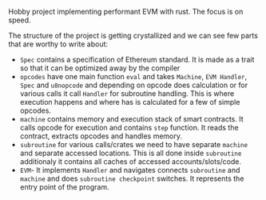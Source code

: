 

Hobby project implementing performant EVM with rust. The focus is on speed.

The structure of the project is getting crystallized and we can see few parts that are worthy to write about:
- `Spec` contains a specification of Ethereum standard. It is made as a trait so that it can be optimized away by the compiler
- `opcodes` have one main function `eval` and takes `Machine`, `EVM Handler`, `Spec` and `u8nopcode` and depending on opcode does calculation or for various calls it call `Handler` for subroutine handling. This is where execution happens and where has is calculated for a few of simple opcodes.
- `machine` contains memory and execution stack of smart contracts. It calls opcode for execution and contains `step` function. It reads the contract, extracts opcodes and handles memory.
- `subroutine` for various calls/crates we need to have separate `machine` and separate accessed locations. This is all done inside `subroutine` additionaly it contains all caches of accessed accounts/slots/code.
- `EVM`- It implements `Handler` and navigates connects `subroutine` and `machine` and does `subroutine checkpoint` switches. It represents the entry point of the program.